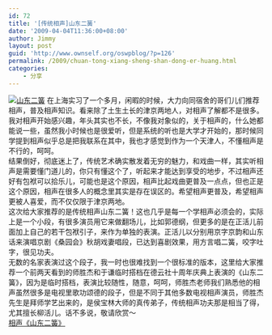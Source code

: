 ```yaml
---
id: 72
title: '[传统相声]山东二簧'
date: '2009-04-04T11:36:00+08:00'
author: Jimmy
layout: post
guid: 'http://www.ownself.org/oswpblog/?p=126'
permalink: /2009/chuan-tong-xiang-sheng-shan-dong-er-huang.html
categories:
    - 分享
---
```


[![山东二簧](/wp-content/uploads/2010/1339ace18c28_3AB/shandongerhuang_thumb.jpg "山东二簧")](/wp-content/uploads/2010/1339ace18c28_3AB/shandongerhuang.jpg) 在上海实习了一个多月，闲暇的时候，大力向同宿舍的哥们儿们推荐相声，普及相声知识。看来除了土生土长的津京两地人，对相声了解都不是很多。我对相声开始感兴趣，年头其实也不长，不像我对象似的，关于相声的，什么她都能说一些，虽然我小时候也是很爱听，但是系统的听也是大学才开始的，那时候同学提到相声似乎总是把我联系在其中，我也才感觉到作为一个天津人，不懂相声是不行的，呵呵。   
 结果倒好，彻底迷上了，传统艺术确实散发着无穷的魅力，和戏曲一样，其实听相声是需要懂门道儿的，你只有懂这个了，听起来才能达到享受的地步，不过相声还好有包袱可以拾乐儿，可能也是这个原因，相声比起戏曲更普及一点点，但也正是这个原因，相声在很多人的概念里其实是存在误区的。希望相声更普及，希望相声更被人喜爱，而不仅仅限于津京两地。   
 这次给大家推荐的是传统相声山东二簧！这也几乎是每一个学相声必须会的，实际上是一个小段，有很多演员用它来做翻场儿，比如郭德纲，但更多的是在正活儿前面加上自己的若干包袱引子，来作为单独的表演。正活儿以分别用京字京韵和山东话来演唱京剧《桑园会》秋胡戏妻唱段，已达到喜剧效果，用方言唱二簧，咬字吐字，很见功夫。   
 无数的名家表演过这个段子，我一时也很难找到一个很标准的版本，这里给大家推荐一个前两天看到的师胜杰和于谦临时搭档在德云社十周年庆典上表演的《山东二簧》，因为是临时搭档，表演比较随性，随意，呵呵，师胜杰老师我们熟悉他的相声虽然很多是电视里歌功颂德的段子，但是不同于其他多数电视相声演员，师胜杰先生是拜师学艺出来的，是侯宝林大师的真传弟子，传统相声功夫那是相当了得，尤其擅长柳活儿。话不多说，敬请欣赏～   
 [相声《山东二簧》](http://v.youku.com/v_show/id_XMTY0NDg4NA==.html)